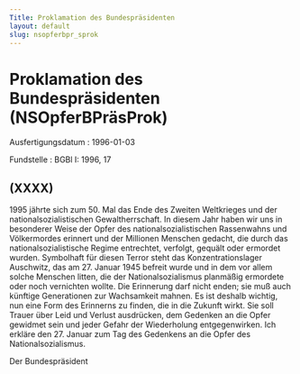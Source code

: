 ```yaml
---
Title: Proklamation des Bundespräsidenten
layout: default
slug: nsopferbpr_sprok
---
```


# Proklamation des Bundespräsidenten (NSOpferBPräsProk)

Ausfertigungsdatum
:   1996-01-03

Fundstelle
:   BGBl I: 1996, 17



## (XXXX)

1995 jährte sich zum 50. Mal das Ende des Zweiten Weltkrieges und der
nationalsozialistischen Gewaltherrschaft. In diesem Jahr haben wir uns
in besonderer Weise der Opfer des nationalsozialistischen Rassenwahns
und Völkermordes erinnert und der Millionen Menschen gedacht, die
durch das nationalsozialistische Regime entrechtet, verfolgt, gequält
oder ermordet wurden. Symbolhaft für diesen Terror steht das
Konzentrationslager Auschwitz, das am 27. Januar 1945 befreit wurde
und in dem vor allem solche Menschen litten, die der
Nationalsozialismus planmäßig ermordete oder noch vernichten wollte.
Die Erinnerung darf nicht enden; sie muß auch künftige Generationen
zur Wachsamkeit mahnen.
Es ist deshalb wichtig, nun eine Form des Erinnerns zu finden, die in
die Zukunft wirkt. Sie soll Trauer über Leid und Verlust ausdrücken,
dem Gedenken an die Opfer gewidmet sein und jeder Gefahr der
Wiederholung entgegenwirken.
Ich erkläre den 27. Januar zum Tag des Gedenkens an die Opfer des
Nationalsozialismus.

Der Bundespräsident

